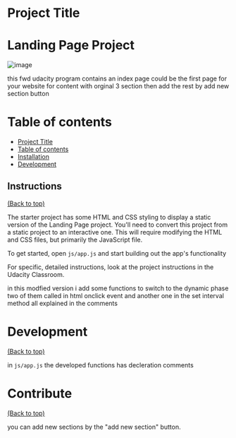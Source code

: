 
# Project Title
# Landing Page Project
![image](https://github.com/salmaayad0/Landing-page/assets/117774174/b757854f-9dd1-4534-9c96-4a827976ad86)


this fwd udacity program
contains an index page could be the first page for your website 
for content with orginal 3 section 
then add the rest by add new section button 


# Table of contents

- [Project Title](#project-title)
- [Table of contents](#table-of-contents)
- [Installation](#installation)
- [Development](#development)



## Instructions
[(Back to top)](#table-of-contents)

The starter project has some HTML and CSS styling to display a static version of the Landing Page project. You'll need to convert this project from a static project to an interactive one. 
This will require modifying the HTML and CSS files, but primarily the JavaScript file.

To get started, open `js/app.js` and start building out the app's functionality

For specific, detailed instructions, look at the project instructions in the Udacity Classroom.

in this modfied version i add some functions to switch to the dynamic phase 
two of them called in html onclick event 
and another one in the set interval method 
all explained in the comments


# Development
[(Back to top)](#table-of-contents)

in `js/app.js` the developed functions has decleration comments

# Contribute
[(Back to top)](#table-of-contents)

you can add new sections by the "add new section" button.

